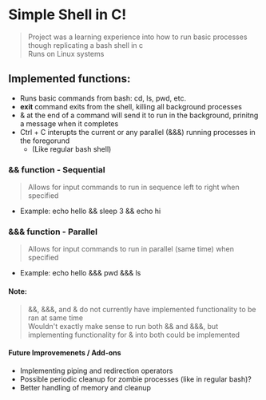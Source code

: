 # Simple Shell in C!
> Project was a learning experience into how to run basic processes though replicating a bash shell in c  
> Runs on Linux systems

## Implemented functions:
- Runs basic commands from bash: cd, ls, pwd, etc.
- **exit** command exits from the shell, killing all background processes
-  & at the end of a command will send it to run in the background, prinitng a message when it completes
-  Ctrl + C interupts the current or any parallel (&&&) running processes in the foregorund
     - (Like regular bash shell)
### && function - Sequential 
> Allows for input commands to run in sequence left to right when specified  
- Example: echo hello && sleep 3 && echo hi

### &&& function - Parallel 
> Allows for input commands to run in parallel (same time) when specified
- Example: echo hello &&& pwd &&& ls

#### Note:
> &&, &&&, and & do not currently have implemented functionality to be ran at same time  
> Wouldn't exactly make sense to run both && and &&&, but implementing functionality for & into both could be implemented

#### Future Improvemenets / Add-ons 
- Implementing piping and redirection operators  
- Possible periodic cleanup for zombie processes (like in regular bash)?
- Better handling of memory and cleanup



